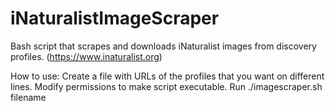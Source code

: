 # iNaturalistImageScraper
Bash script that scrapes and downloads iNaturalist images from discovery profiles. (https://www.inaturalist.org)

How to use:
Create a file with URLs of the profiles that you want on different lines.
Modify permissions to make script executable.
Run ./imagescraper.sh filename
